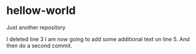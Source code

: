 # hellow-world
Just another repository

I deleted line 3
I am now going to add some additional text on line 5.
And then do a second commit.
